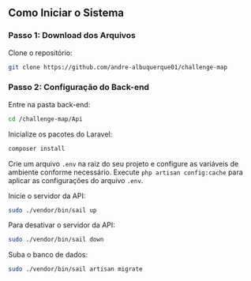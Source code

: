 ## Como Iniciar o Sistema

### Passo 1: Download dos Arquivos

Clone o repositório:

```bash
git clone https://github.com/andre-albuquerque01/challenge-map
```

### Passo 2: Configuração do Back-end

Entre na pasta back-end:

```bash
cd /challenge-map/Api
```

Inicialize os pacotes do Laravel:

```php
composer install
```

Crie um arquivo `.env` na raiz do seu projeto e configure as variáveis de ambiente conforme necessário.
Execute `php artisan config:cache` para aplicar as configurações do arquivo `.env`.

Inicie o servidor da API:

```bash
sudo ./vendor/bin/sail up
```

Para desativar o servidor da API:

```bash
sudo ./vendor/bin/sail down
```

Suba o banco de dados:

```bash
sudo ./vendor/bin/sail artisan migrate
```
